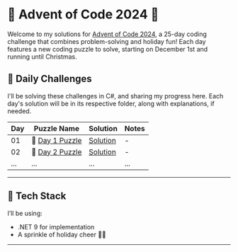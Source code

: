 # 🎄 Advent of Code 2024 🎄

Welcome to my solutions for [Advent of Code 2024](https://adventofcode.com/2024), a 25-day coding challenge that combines problem-solving and holiday fun! Each day features a new coding puzzle to solve, starting on December 1st and running until Christmas.

## 📅 Daily Challenges
I'll be solving these challenges in C#, and sharing my progress here. Each day's solution will be in its respective folder, along with explanations, if needed.

| Day | Puzzle Name | Solution | Notes |
|-----|-------------|----------|-------|
| 01  | 🎁 [Day 1 Puzzle](https://adventofcode.com/2024/day/1)  | [Solution](./day01)  | - |
| 02  | 🎄 [Day 2 Puzzle](https://adventofcode.com/2024/day/2)  | [Solution](./day02)  | - |
| ... | ...         | ...      | ...   |

---

## 🔧 Tech Stack
I’ll be using:
- .NET 9 for implementation
- A sprinkle of holiday cheer 🎅✨

---
